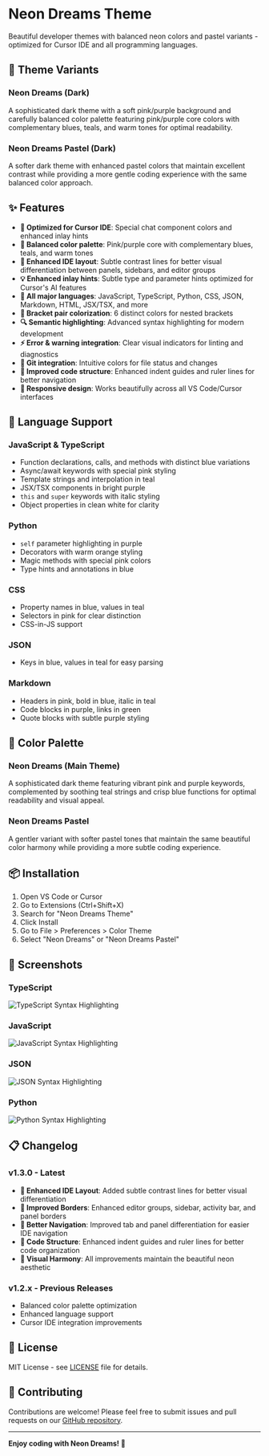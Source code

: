 # Neon Dreams Theme

Beautiful developer themes with balanced neon colors and pastel variants - optimized for Cursor IDE and all programming languages.

## 🎨 Theme Variants

### Neon Dreams (Dark)
A sophisticated dark theme with a soft pink/purple background and carefully balanced color palette featuring pink/purple core colors with complementary blues, teals, and warm tones for optimal readability.

### Neon Dreams Pastel (Dark)
A softer dark theme with enhanced pastel colors that maintain excellent contrast while providing a more gentle coding experience with the same balanced color approach.

## ✨ Features

- **🎯 Optimized for Cursor IDE**: Special chat component colors and enhanced inlay hints
- **🌈 Balanced color palette**: Pink/purple core with complementary blues, teals, and warm tones
- **🔲 Enhanced IDE layout**: Subtle contrast lines for better visual differentiation between panels, sidebars, and editor groups
- **💡 Enhanced inlay hints**: Subtle type and parameter hints optimized for Cursor's AI features
- **🔧 All major languages**: JavaScript, TypeScript, Python, CSS, JSON, Markdown, HTML, JSX/TSX, and more
- **🌈 Bracket pair colorization**: 6 distinct colors for nested brackets
- **🔍 Semantic highlighting**: Advanced syntax highlighting for modern development
- **⚡ Error & warning integration**: Clear visual indicators for linting and diagnostics
- **🎨 Git integration**: Intuitive colors for file status and changes
- **📐 Improved code structure**: Enhanced indent guides and ruler lines for better navigation
- **📱 Responsive design**: Works beautifully across all VS Code/Cursor interfaces

## 🚀 Language Support

### JavaScript & TypeScript
- Function declarations, calls, and methods with distinct blue variations
- Async/await keywords with special pink styling
- Template strings and interpolation in teal
- JSX/TSX components in bright purple
- `this` and `super` keywords with italic styling
- Object properties in clean white for clarity

### Python
- `self` parameter highlighting in purple
- Decorators with warm orange styling
- Magic methods with special pink colors
- Type hints and annotations in blue

### CSS
- Property names in blue, values in teal
- Selectors in pink for clear distinction
- CSS-in-JS support

### JSON
- Keys in blue, values in teal for easy parsing

### Markdown
- Headers in pink, bold in blue, italic in teal
- Code blocks in purple, links in green
- Quote blocks with subtle purple styling

## 🎨 Color Palette

### Neon Dreams (Main Theme)
A sophisticated dark theme featuring vibrant pink and purple keywords, complemented by soothing teal strings and crisp blue functions for optimal readability and visual appeal.

### Neon Dreams Pastel
A gentler variant with softer pastel tones that maintain the same beautiful color harmony while providing a more subtle coding experience.

## 📦 Installation

1. Open VS Code or Cursor
2. Go to Extensions (Ctrl+Shift+X)
3. Search for "Neon Dreams Theme"
4. Click Install
5. Go to File > Preferences > Color Theme
6. Select "Neon Dreams" or "Neon Dreams Pastel"

## 📸 Screenshots

### TypeScript
![TypeScript Syntax Highlighting](https://raw.githubusercontent.com/Cursor-Themes/neon_dreams/main/screenshots/code_ts.png)

### JavaScript
![JavaScript Syntax Highlighting](https://raw.githubusercontent.com/Cursor-Themes/neon_dreams/main/screenshots/code_js.png)

### JSON
![JSON Syntax Highlighting](https://raw.githubusercontent.com/Cursor-Themes/neon_dreams/main/screenshots/code_json.png)

### Python
![Python Syntax Highlighting](https://raw.githubusercontent.com/Cursor-Themes/neon_dreams/main/screenshots/code_py.png)

## 📋 Changelog

### v1.3.0 - Latest
- **🔲 Enhanced IDE Layout**: Added subtle contrast lines for better visual differentiation
- **📐 Improved Borders**: Enhanced editor groups, sidebar, activity bar, and panel borders
- **🎯 Better Navigation**: Improved tab and panel differentiation for easier IDE navigation
- **📏 Code Structure**: Enhanced indent guides and ruler lines for better code organization
- **🎨 Visual Harmony**: All improvements maintain the beautiful neon aesthetic

### v1.2.x - Previous Releases
- Balanced color palette optimization
- Enhanced language support
- Cursor IDE integration improvements

## 📝 License

MIT License - see [LICENSE](LICENSE) file for details.

## 🤝 Contributing

Contributions are welcome! Please feel free to submit issues and pull requests on our [GitHub repository](https://github.com/Cursor-Themes/neon_dreams).

---

**Enjoy coding with Neon Dreams! 🌟** 
